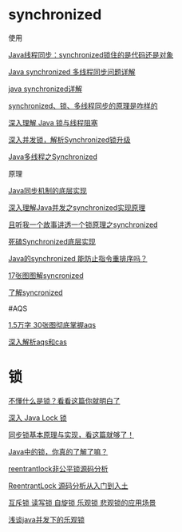 # synchronized

使用

[Java线程同步：synchronized锁住的是代码还是对象](https://blog.csdn.net/xiao__gui/article/details/8188833)

[Java synchronized 多线程同步问题详解](https://segmentfault.com/a/1190000009225706)

[java synchronized详解](https://www.cnblogs.com/GnagWang/archive/2011/02/27/1966606.html)

[synchronized、锁、多线程同步的原理是咋样的](https://www.jianshu.com/p/5dbb07c8d5d5)

[深入理解 Java 锁与线程阻塞](https://pqpo.me/2019/01/30/learn-java-lock-block/)

[深入并发锁，解析Synchronized锁升级](https://segmentfault.com/a/1190000021711242)

[Java多线程之Synchronized](https://juejin.im/post/5e01be596fb9a0161d743cd0)

原理

[Java同步机制的底层实现](https://segmentfault.com/a/1190000019296548)

[深入理解Java并发之synchronized实现原理](https://blog.csdn.net/javazejian/article/details/72828483)

[且听我一个故事讲透一个锁原理之synchronized](https://mp.weixin.qq.com/s/i1jtqQcP7kz5uS86GZ6Lgg)

[死磕Synchronized底层实现](https://mp.weixin.qq.com/s/C8i-Xsn7M_L8sEFmE0SN1g)

[Java的synchronized 能防止指令重排序吗？](https://mp.weixin.qq.com/s/Fqo6EVuQGkLYI8vgTKY6Kw?scene=1&subscene=10000&clicktime=1607096756&enterid=1607096756)

[17张图图解syncronized](https://mp.weixin.qq.com/s/uoNoSa3D2LOQPeYYFgGDtg)

[了解syncronized](https://mp.weixin.qq.com/s/hnj7yWefNK4_q0PBR2a-cg)

#AQS

[1.5万字 30张图彻底掌握aqs](https://mp.weixin.qq.com/s/y_e3ciU-hiqlb5vseuOFyw)

[深入解析aqs和cas](https://mp.weixin.qq.com/s/gtf8_DJvZQjPWboeErQvog)

# 锁

[不懂什么是锁？看看这篇你就明白了](https://segmentfault.com/a/1190000021307302)

[深入 Java Lock 锁](https://mp.weixin.qq.com/s/27z4mD-fnWYgdYlnD4ZJhw)

[同步锁基本原理与实现，看这篇就够了！](https://mp.weixin.qq.com/s/izhT-GiGwwSLmOk1m5T_oQ)

[Java中的锁，你真的了解了嘛？](https://mp.weixin.qq.com/s/1mmEUZEIec4i7sJFlfqMJw)

[reentrantlock非公平锁源码分析](https://mp.weixin.qq.com/s/Vqpzg3mWIUEy1S7XW9s-gw)

[ReentrantLock 源码分析从入门到入土](https://segmentfault.com/a/1190000021500355)

[互斥锁 读写锁 自旋锁 乐观锁 悲观锁的应用场景](https://mp.weixin.qq.com/s/B338aVa3bPTVogT17f5Huw)

[浅谈java并发下的乐观锁](https://mp.weixin.qq.com/s/Zes3vpt33Uk2yiJKKIB77A)




